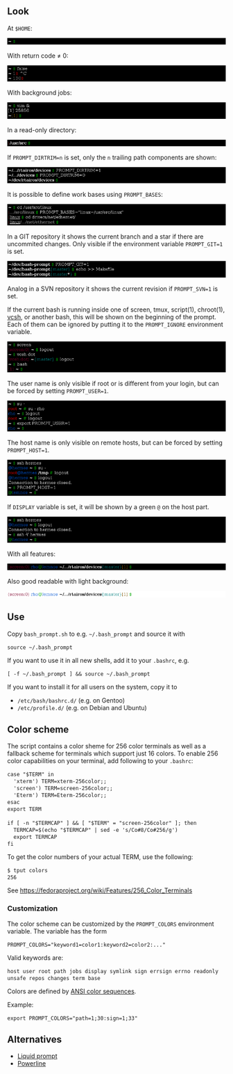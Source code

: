 ## Look
At `$HOME`:

![~ $](images/base.png)

With return code &ne; 0:

![~ 1$](images/errno.png)

With background jobs:

![~[1] $](images/bg.png)

In a read-only directory:

![:/usr/src $](images/ro.png)

If `PROMPT_DIRTRIM=n` is set, only the `n` trailing path components are shown:

![Dirtrim](images/path.png)

It is possible to define work bases using `PROMPT_BASES`:

![Work bases](images/bases.png)

In a GIT repository it shows the current branch and a star if there are uncommited changes.
Only visible if the environment variable `PROMPT_GIT=1` is set.

![~/dev/bash-prompt{master} $](images/git.png)

Analog in a SVN repository it shows the current revision if `PROMPT_SVN=1` is set.

If the current bash is running inside one of screen, tmux, script(1), chroot(1), [vcsh](https://github.com/RichiH/vcsh/), or another bash, this will be shown on the beginning of the prompt. Each of them can be ignored by putting it to the `PROMPT_IGNORE` environment variable.

![Subshell](images/subshell.png)

The user name is only visible if root or is different from your login, but can be forced by setting `PROMPT_USER=1`.

![User](images/user.png)

The host name is only visible on remote hosts, but can be forced by setting `PROMPT_HOST=1`.

![Host](images/host.png)

If `DISPLAY` variable is set, it will be shown by a green `@` on the host part.

![Display](images/display.png)

With all features:

![Full prompt](images/full.png)

Also good readable with light background:

![White background](images/white.png)

## Use
Copy `bash_prompt.sh` to e.g. `~/.bash_prompt` and source it with
```
source ~/.bash_prompt
```

If you want to use it in all new shells, add it to your `.bashrc`, e.g.
```
[ -f ~/.bash_prompt ] && source ~/.bash_prompt
```

If you want to install it for all users on the system, copy it to
* `/etc/bash/bashrc.d/` (e.g. on Gentoo)
* `/etc/profile.d/` (e.g. on Debian and Ubuntu)

## Color scheme
The script contains a color sheme for 256 color terminals as well as a fallback scheme for terminals which support just 16 colors. 
To enable 256 color capabilities on your terminal, add following to your `.bashrc`:
```
case "$TERM" in
  'xterm') TERM=xterm-256color;;
  'screen') TERM=screen-256color;;
  'Eterm') TERM=Eterm-256color;;
esac
export TERM

if [ -n "$TERMCAP" ] && [ "$TERM" = "screen-256color" ]; then
  TERMCAP=$(echo "$TERMCAP" | sed -e 's/Co#8/Co#256/g')
  export TERMCAP
fi
```
To get the color numbers of your actual TERM, use the following:
```
$ tput colors
256
```
See https://fedoraproject.org/wiki/Features/256_Color_Terminals

### Customization
The color scheme can be customized by the `PROMPT_COLORS` environment variable. The variable has the form
```
PROMPT_COLORS="keyword1=color1:keyword2=color2:..."
```
Valid keywords are:
```
host user root path jobs display symlink sign errsign errno readonly unsafe repos changes term base
```
Colors are defined by [ANSI color sequences](https://en.wikipedia.org/wiki/ANSI_escape_code#Colors).

Example:
```
export PROMPT_COLORS="path=1;30:sign=1;33"
```

## Alternatives

* [Liquid prompt](https://github.com/nojhan/liquidprompt)
* [Powerline](https://github.com/powerline/powerline)
